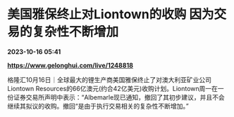 # 美国雅保终止对Liontown的收购 因为交易的复杂性不断增加

**2023-10-16 05:41**

**https://www.gelonghui.com/live/1248818**

格隆汇10月16日｜全球最大的锂生产商美国雅保终止了对澳大利亚矿业公司Liontown Resources的66亿澳元(约合42亿美元)收购计划。Liontown周一在一份证券交易所声明中表示：“Albemarle现已通知，撤回了其初步建议，并且不会继续其拟议的收购。撤回“是由于执行交易相关的复杂性不断增加。”